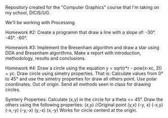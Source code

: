 Repository created for the "Computer Graphics" course that I'm
taking on my school, DICIS/UG.

We'll be working with Processing.

Homework #2:
Create a programm that draw a line with a slope of:
	-30°.
	-45°.
	-60°.

Homework #3:
Implement the Bresenham algorithm and draw a star using DDA and Bresenham algorithms.
Make a report with introduction, methodology, results and conclusions.

Homework #4:
Draw a circle using the equation y = sqrt(r*r - pow(x-xc, 2)) + yc.
Draw circle using simetry properties. That is: Calculate values from 0° to 45° and
use the simetry properties for draw all others point. Use polar coordinates. Out of origin.
Send all methods seen in class for drawing circles.

Symtery Properties:
Calculate (x,y) in the circle for a theta <= 45°.
Draw the others using the following properties:
(x,y) 		//Original point
(y,x)
(-y, x)
(-x,y)
(-x,-y)
(-y,-x)
(y,-x)
(x,-y)
Works for circle centerd at the origin.